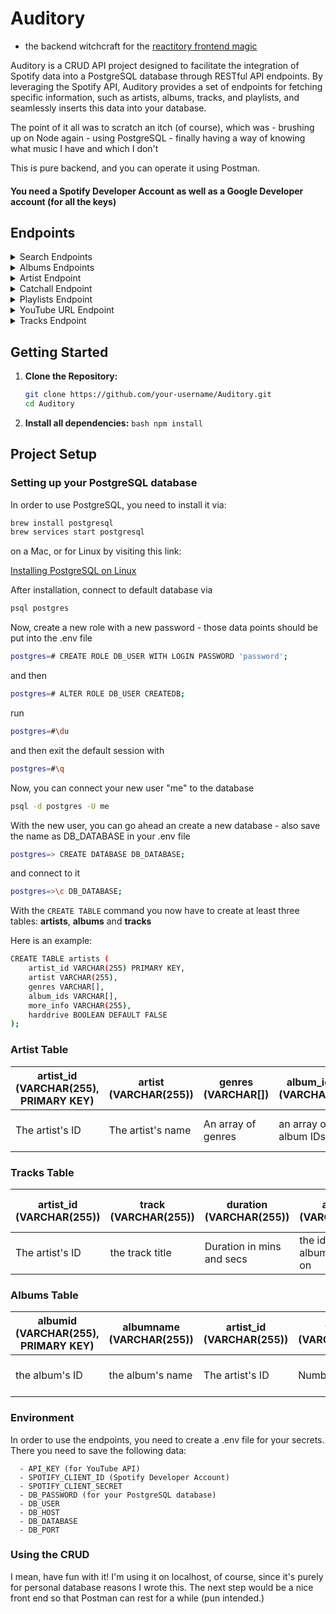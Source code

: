 # Auditory

- the backend witchcraft for the [reactitory frontend magic](https://github.com/jmchor/reactitory)

Auditory is a CRUD API project designed to facilitate the integration of Spotify data into a PostgreSQL database through RESTful API endpoints. By leveraging the Spotify API, Auditory provides a set of endpoints for fetching specific information, such as artists, albums, tracks, and playlists, and seamlessly inserts this data into your database.

The point of it all was to scratch an itch (of course), which was - brushing up on Node again - using PostgreSQL - finally having a way of knowing what music I have and which I don't

This is pure backend, and you can operate it using Postman.

#### You need a Spotify Developer Account as well as a Google Developer account (for all the keys)

## Endpoints

<details>
    <summary>Search Endpoints</summary>

- **Endpoint:** `POST search/single-track/:query`

     - **Example:** search/single-track/the unforgiven

     - **Description:** Searches for a single track on Spotify based on the provided query and inserts or updates the track information in the PostgreSQL database.

- **Endpoint:** `POST search/single-artist/:query`

     - **Example:** search/single-artist/metallica

     - **Description:** Searches for a single artist on Spotify based on the provided query and inserts or updates the artist information in the PostgreSQL database.

- **Endpoint:** `GET search/genre/all`

     - **Description:** Retrieves all genres from the artists in the database.

- **Endpoint:** `GET search/genre/:query`

     - **Example:** search/genre/hardrock

     - **Description:** Retrieves artists from the database based on a specific genre.

- **Endpoint:** `GET search/artist/:query`

     - **Example:** search/artist/sia

     - **Description:** Retrieves an artist from the database based on the provided name.

- **Endpoint:** `GET search/album/:query`

     - **Example:** search/album/the black album

     - **Description:** Retrieves an album and its tracks from the database based on the provided album name.

- **Endpoint:** `GET search/track/:query`

     - **Example:** search/track/last christmas

     - **Description:** Retrieves a track from the database based on the provided track name.

- **Endpoint:** `GET search/artist/:query/albums`

     - **Example:** search/artist/limp bizkit/albums

     - **Description:** Retrieves all albums with metadata associated with a specific artist.

</details>

<details>
    <summary>Albums Endpoints</summary>

- **Endpoint:** `GET albums/album_ids`

     - **Example:** `albums/album_ids`

     - **Description:** Fetch Album IDs from the albums table in your database and put them in an array

- **Endpoint:** `GET albums/for/:artist_id`

     - **Example:** `albums/for/1dfeR4HaWDbWqFHLkxsg1d`

     - **Description:** Fetch all albums for an artist by artist_id

- **Endpoint:** `POST /with-trackids`

     - **Example:** `albums/with-trackids`

     - **Description:** Fetch Bulk API Album Data and Insert into Album Table (with Track IDs) (Uses the array of Album ID you just GOT with the previous route)

- **Endpoint:** `POST /single-trackids/:id`

     - **Example:** `/single-trackids/63SYDOduS7UPFCbRo7g9cy`

     - **Description:** Fetch Single Album API Data by Album ID and Insert into Album Table (with Track IDs)

- **Endpoint:** `POST /from-artists`

     **Note:** This endpoint does not contain track IDs.

</details>

<details>
    <summary>Artist Endpoint</summary>

- **Endpoint:** `POST artists/single/:id`

     - **Example:** `artists/single/789`

     - **Description:** Fetches information for a single artist based on the provided `id` parameter and populates the `artists` table in the database.

- **Endpoint:** `GET artists/bulk`

     - **Example:** `/artists/bulk`

     - **Description:** Fetches information for all artists from the `tracks` table, populates the `artists` table, and handles bulk operations. It may encounter errors for specific entries, which are logged in the `failedEntries` array.

</details>

<details>
    <summary>Catchall Endpoint</summary>

- **Endpoint:** `POST /catchall/:query`

     - **Example:** `/catchall/JohnDoe`
     - **Description:** Bundles routes to insert an artist, albums, and tracks into the database in one go. It performs the following steps:

          1. Searches for an artist using the `search/single-artist` route.
          2. Inserts the artist information into the `artists` table.
          3. Fetches album information using the artist's `album_ids`.
          4. Inserts the albums with track IDs into the `albums` table using the `albums/with-trackids` route.
          5. Fetches track information from albums using the `tracks/from-albums` route.
          6. Inserts the tracks into the `tracks` table using the `tracks/multiple-albums` route.

     - **Note:** The endpoint expects a search query `:query` as a parameter.

     - **Response:** Returns a JSON object with information about the inserted artist, albums, and tracks.

     - **Error Handling:** If any step encounters an error, it responds with a 500 Internal Server Error and provides details in the response.

</details>

<details>
    <summary>Playlists Endpoint</summary>

- **Endpoint:** `POST /`

     - **Example:** `/`
     - **Description:** Inserts tracks from a playlist into the database. It performs the following steps:

          1. Fetches all tracks from the playlist using the `playListTracks` function.
          2. Iterates through each track and checks if it already exists in the database.
          3. If the track doesn't exist, inserts it into the `songs` table.
          4. Responds with a success message if the tracks are inserted successfully.

     - **Note:** This endpoint uses the HTTP GET method, which may not be semantically correct for insert operations. Consider using a POST request for insertions.

     - **Response:** Returns a message indicating whether the tracks were successfully inserted into the database.

     - **Error Handling:** If any step encounters an error, it responds with a 500 Internal Server Error and provides details in the response.

</details>

<details>
    <summary>YouTube URL Endpoint</summary>

- **Endpoint:** `POST ytupdate/single-track/:id`

     - **Example:** `ytupdate/single-track/123`
     - **Description:** Updates the YouTube URL for a single track identified by its `track_id`. It performs the following steps:

          1. Fetches the track information from the `tracks` table based on the provided `track_id`.
          2. Constructs a search query using the artist and track name.
          3. Searches YouTube for videos matching the query to obtain a YouTube URL.
          4. Updates the `youtube_url` column in the `tracks` table with the obtained YouTube URL.
          5. Responds with a success message and the updated track information.

     - **Note:** The correct way to get the parameter value is corrected in the code (`const id = req.params.id`).

     - **Response:** Returns a success message and the updated track information if the YouTube URL is updated successfully. If no matching track is found for the provided `track_id`, it responds with a 404 Not Found error.

     - **Error Handling:** If any step encounters an error, it responds with a 500 Internal Server Error and provides details in the response.

- **Endpoint:** `POST ytupdate/album/:albumId`

     - **Example:** `/album/456`
     - **Description:** Updates the YouTube URLs for all tracks associated with a specific album identified by `albumId`. It performs the following steps:

          1. Fetches associated artist and track information from the `tracks` and `artists` tables.
          2. Constructs a search query for each track using the artist and track name.
          3. Searches YouTube for videos matching each query to obtain YouTube URLs.
          4. Updates the `youtube_url` column for each track in the `tracks` table.
          5. Responds with a success message once all YouTube URLs are updated.

     - **Response:** Returns a success message once all YouTube URLs are updated successfully.

     - **Error Handling:** If any step encounters an error, it responds with a 500 Internal Server Error and provides details in the response.

     - **Note:** The base route for this endpoint is `/ytupdate`.

</details>

<details>
    <summary>Tracks Endpoint</summary>

- **Endpoint:** `GET /tracks/from-tracks`

     - **Description:** Fetches distinct `track_id` values from the `tracks` table.
     - **Example:** `/tracks/from-tracks`
     - **Response:** Returns an array of unique `track_id` values.

- **Endpoint:** `POST tracks/multiple-albums`

     - **Description:** Processes track information from multiple albums and updates the `tracks` table. It performs the following steps:
          1. Collects track IDs in `trackIDsArray` from the request body.
          2. Uses the collected track IDs to fetch track information from external services.
          3. Updates or inserts track information into the `tracks` table based on existing records.
          4. Responds with a success message and information about any failed entries.
     - **Example:** `tracks/multiple-albums`
     - **Request Body:** Array of track IDs.
     - **Response:** Returns a success message and information about failed entries, if any.

- **Endpoint:** `GET tracks/from-albums`

     - **Description:** Fetches `track_ids` from the `albums` table and flattens the arrays.
     - **Example:** `/tracks/from-albums`
     - **Response:** Returns an array of `track_ids`.

- **Endpoint:** `GET /tracks/from-albums/:artistID`
     - **Description:** Fetches `track_ids` from the `albums` table for a specific artist using `artistID`.
     - **Example:** `/tracks/from-albums/123`
     - **Response:** Returns an array of `track_ids` for the specified artist.

**Note:** The base route for these endpoints is `/tracks`.

</details>

## Getting Started

1. **Clone the Repository:**
      ```bash
      git clone https://github.com/your-username/Auditory.git
      cd Auditory
      ```
2. **Install all dependencies:**
   `bash
npm install
`

## Project Setup

### Setting up your PostgreSQL database

In order to use PostgreSQL, you need to install it via:

```bash
brew install postgresql
brew services start postgresql
```

on a Mac, or for Linux by visiting this link:

[Installing PostgreSQL on Linux](https://www.postgresql.org/download/linux/ubuntu/)

After installation, connect to default database via

```bash
psql postgres
```

Now, create a new role with a new password - those data points should be put into the .env file

```bash
postgres=# CREATE ROLE DB_USER WITH LOGIN PASSWORD 'password';
```

and then

```bash
postgres=# ALTER ROLE DB_USER CREATEDB;
```

run

```bash
postgres=#\du
```

and then exit the default session with

```bash
postgres=#\q
```

Now, you can connect your new user "me" to the database

```bash
psql -d postgres -U me
```

With the new user, you can go ahead an create a new database - also save the name as DB_DATABASE in your .env file

```bash
postgres=> CREATE DATABASE DB_DATABASE;
```

and connect to it

```bash
postgres=>\c DB_DATABASE;
```

With the `CREATE TABLE` command you now have to create at least three tables: **artists**, **albums** and **tracks**

Here is an example:

```bash
CREATE TABLE artists (
    artist_id VARCHAR(255) PRIMARY KEY,
    artist VARCHAR(255),
    genres VARCHAR[],
    album_ids VARCHAR[],
    more_info VARCHAR(255),
    harddrive BOOLEAN DEFAULT FALSE
);
```

### Artist Table

| artist_id (VARCHAR(255), PRIMARY KEY) | artist (VARCHAR(255)) | genres (VARCHAR[]) | album_ids (VARCHAR[]) | more_info (VARCHAR(255)) | harddrive (VARCHAR(255))                            |
| ------------------------------------- | --------------------- | ------------------ | --------------------- | ------------------------ | --------------------------------------------------- |
| The artist's ID                       | The artist's name     | An array of genres | an array of album IDs | an href value            | a Boolean if that artist is saved on your harddrive |

### Tracks Table

| artist_id (VARCHAR(255)) | track (VARCHAR(255)) | duration (VARCHAR(255))   | albumid (VARCHAR(255))              | youtube_url (VARCHAR(255))     | track_id (VARCHAR(255), PRIMARY KEY) |
| ------------------------ | -------------------- | ------------------------- | ----------------------------------- | ------------------------------ | ------------------------------------ |
| The artist's ID          | the track title      | Duration in mins and secs | the id of the album the track is on | the songs probably youtube url | the track's ID                       |

### Albums Table

| albumid (VARCHAR(255), PRIMARY KEY) | albumname (VARCHAR(255)) | artist_id (VARCHAR(255)) | tracks (VARCHAR(255)) | releasedate (DATE)              | track_ids (VARCHAR[])                   | album_type (VARCHAR(255))    | harddrive (VARCHAR(255))                            | image (VARCHAR(255)) |
| ----------------------------------- | ------------------------ | ------------------------ | --------------------- | ------------------------------- | --------------------------------------- | ---------------------------- | --------------------------------------------------- | -------------------- |
| the album's ID                      | the album's name         | The artist's ID          | Number of tracks      | the date of the album's release | an array of all the album's tracks' IDs | single, album or compilation | a Boolean if that artist is saved on your harddrive | an image url         |

### Environment

In order to use the endpoints, you need to create a .env file for your secrets.
There you need to save the following data:

      - API_KEY (for YouTube API)
      - SPOTIFY_CLIENT_ID (Spotify Developer Account)
      - SPOTIFY_CLIENT_SECRET
      - DB_PASSWORD (for your PostgreSQL database)
      - DB_USER
      - DB_HOST
      - DB_DATABASE
      - DB_PORT

### Using the CRUD

I mean, have fun with it! I'm using it on localhost, of course, since it's purely for personal database reasons I wrote this.
The next step would be a nice front end so that Postman can rest for a while (pun intended.)
